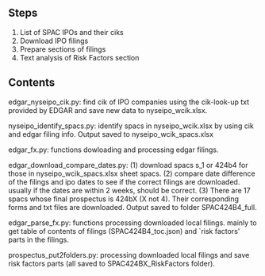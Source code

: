 ##  Steps
1. List of SPAC IPOs and their ciks
2. Download IPO filings
3. Prepare sections of filings
4. Text analysis of Risk Factors section 

## Contents

edgar_nyseipo_cik.py: find cik of IPO companies using the cik-look-up txt provided by EDGAR and save new data to nyseipo_wcik.xlsx.

nyseipo_identify_spacs.py: identify spacs in nyseipo_wcik.xlsx by using cik and edgar filing info. Output saved to nyseipo_wcik_spacs.xlsx

edgar_fx.py: functions dowloading and processing edgar filings.

edgar_download_compare_dates.py: (1) download spacs s_1 or 424b4 for those in nyseipo_wcik_spacs.xlsx sheet spacs. (2) compare date difference of the filings and ipo dates to see if the correct filings are downloaded. usually if the dates are within 2 weeks, should be correct. (3) There are 17 spacs whose final prospectus is 424bX (X not 4). Their corresponding forms and txt files are downloaded. Output saved to folder SPAC424B4_full.

edgar_parse_fx.py: functions processing downloaded local filings. mainly to get table of contents of filings (SPAC424B4_toc.json) and `risk factors' parts in the filings.

prospectus_put2folders.py: processing downloaded local filings and save risk factors parts  (all saved to SPAC424BX_RiskFactors folder).

